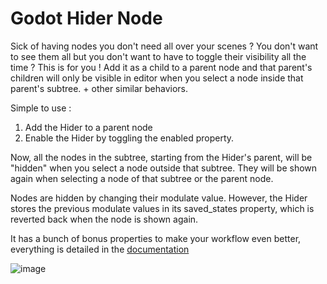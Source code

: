 # Godot Hider Node

Sick of having nodes you don't need all over your scenes ? You don't want to see them all but you don't want to have to toggle their visibility all the time ? This is for you ! Add it as a child to a parent node and that parent's children will only be visible in editor when you select a node inside that parent's subtree. + other similar behaviors.

Simple to use :
  1. Add the Hider to a parent node
  2. Enable the Hider by toggling the enabled property.

Now, all the nodes in the subtree, starting from the Hider's parent, will be "hidden" when you select a node outside that subtree. They will be shown again when selecting a node of that subtree or the parent node.

Nodes are hidden by changing their modulate value. However, the Hider stores the previous modulate values in its saved_states property, which is reverted back when the node is shown again.

It has a bunch of bonus properties to make your workflow even better, everything is detailed in the [documentation](https://docs.google.com/document/d/1y2aPsn72dOxQ-wBNGqLlQvrw9-SV_z12a1MradBglF4/edit?usp=sharing)

![image](https://user-images.githubusercontent.com/74102789/232339314-996f5208-e5ed-48d1-9736-589babf002ba.png)
